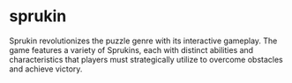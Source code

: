 # sprukin
Sprukin revolutionizes the puzzle genre with its interactive gameplay. The game features a variety of Sprukins, each with distinct abilities and characteristics that players must strategically utilize to overcome obstacles and achieve victory.
